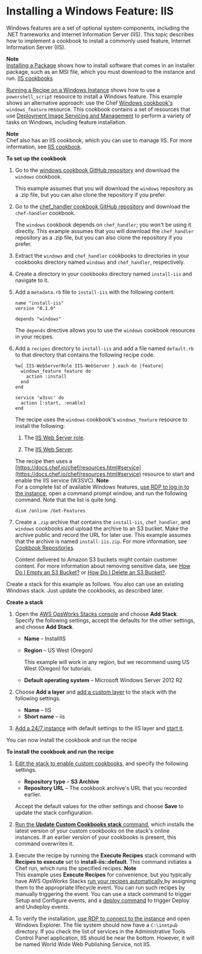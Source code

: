 # Installing a Windows Feature: IIS<a name="cookbooks-101-opsworks-install-software-feature"></a>

 Windows features are a set of optional system components, including the \.NET frameworks and Internet Information Server \(IIS\)\. This topic describes how to implement a cookbook to install a commonly used feature, Internet Information Server \(IIS\)\.

**Note**  
[Installing a Package](cookbooks-101-opsworks-install-software-package.md) shows how to install software that comes in an installer package, such as an MSI file, which you must download to the instance and run\. [IIS cookbooks](https://github.com/opscode-cookbooks/iis) 

[Running a Recipe on a Windows Instance](cookbooks-101-opsworks-opsworks-windows.md) shows how to use a `powershell_script` resource to install a Windows feature\. This example shows an alternative approach: use the Chef [Windows cookbook's](https://github.com/opscode-cookbooks/windows) `windows_feature` resource\. This cookbook contains a set of resources that use [Deployment Image Servicing and Management](https://technet.microsoft.com/en-us/library/dd744256%28v=ws.10%29.aspx) to perform a variety of tasks on Windows, including feature installation\.

**Note**  
Chef also has an IIS cookbook, which you can use to manage IIS\. For more information, see [IIS cookbook](https://github.com/opscode-cookbooks/iis)\.

**To set up the cookbook**

1. Go to the [windows cookbook GitHub repository](https://github.com/opscode-cookbooks/windows) and download the `windows` cookbook\.

   This example assumes that you will download the `windows` repository as a \.zip file, but you can also clone the repository if you prefer\.

1. Go to the [chef\_handler cookbook GitHub repository](https://github.com/opscode-cookbooks/chef_handler) and download the `chef-handler` cookbook\.

   The `windows` cookbook depends on `chef_handler`; you won't be using it directly\. This example assumes that you will download the `chef_handler` repository as a \.zip file, but you can also clone the repository if you prefer\.

1. Extract the `windows` and `chef_handler` cookbooks to directories in your cookbooks directory named `windows` and `chef_handler`, respectively\.

1. Create a directory in your cookbooks directory named `install-iis` and navigate to it\.

1. Add a `metadata.rb` file to `install-iis` with the following content\.

   ```
   name "install-iis"
   version "0.1.0"
   
   depends "windows"
   ```

   The `depends` directive allows you to use the `windows` cookbook resources in your recipes\.

1. Add a `recipes` directory to `install-iis` and add a file named `default.rb` to that directory that contains the following recipe code\.

   ```
   %w{ IIS-WebServerRole IIS-WebServer }.each do |feature|
     windows_feature feature do
       action :install
     end
   end
   
   service 'w3svc' do
     action [:start, :enable]
   end
   ```

   The recipe uses the `windows` cookbook's `windows_feature` resource to install the following:

   1. The [IIS Web Server role](https://technet.microsoft.com/en-us/library/cc770634.aspx)\.

   1. The [IIS Web Server](https://technet.microsoft.com/en-us/library/cc753433%28v=ws.10%29.aspx)\.

   The recipe then uses a [https://docs.chef.io/chef/resources.html#service](https://docs.chef.io/chef/resources.html#service) resource to start and enable the IIS service \(W3SVC\)\.
**Note**  
For a complete list of available Windows features, [use RDP to log in to the instance](workinginstances-rdp.md), open a command prompt window, and run the following command\. Note that the list is quite long\.  

   ```
   dism /online /Get-Features
   ```

1. Create a `.zip` archive that contains the `install-iis`, `chef_handler`, and `windows` cookbooks and upload the archive to an S3 bucket\. Make the archive public and record the URL for later use\. This example assumes that the archive is named `install-iis.zip`\. For more information, see [Cookbook Repositories](workingcookbook-installingcustom-repo.md)\.

   Content delivered to Amazon S3 buckets might contain customer content\. For more information about removing sensitive data, see [How Do I Empty an S3 Bucket?](https://docs.aws.amazon.com/AmazonS3/latest/user-guide/empty-bucket.html) or [How Do I Delete an S3 Bucket?](https://docs.aws.amazon.com/AmazonS3/latest/user-guide/delete-bucket.html)\.

Create a stack for this example as follows\. You also can use an existing Windows stack\. Just update the cookbooks, as described later\.

**Create a stack**

1. Open the [AWS OpsWorks Stacks console](https://console.aws.amazon.com/opsworks/) and choose **Add Stack**\. Specify the following settings, accept the defaults for the other settings, and choose **Add Stack**\.
   + **Name** – InstallIIS
   + **Region** – US West \(Oregon\)

     This example will work in any region, but we recommend using US West \(Oregon\) for tutorials\.
   + **Default operating system** – Microsoft Windows Server 2012 R2

1. Choose **Add a layer** and [add a custom layer](workinglayers-custom.md) to the stack with the following settings\.
   + **Name** – IIS
   + **Short name** – iis

1. [Add a 24/7 instance](workinginstances-add.md) with default settings to the IIS layer and [start it](workinginstances-starting.md)\.

You can now install the cookbook and run the recipe

**To install the cookbook and run the recipe**

1. [Edit the stack to enable custom cookbooks](workingcookbook-installingcustom-enable.md), and specify the following settings\.
   + **Repository type** – **S3 Archive**
   + **Repository URL** – The cookbook archive's URL that you recorded earlier\.

   Accept the default values for the other settings and choose **Save** to update the stack configuration\.

1. [Run the **Update Custom Cookbooks stack** command](workingstacks-commands.md), which installs the latest version of your custom cookbooks on the stack's online instances\. If an earlier version of your cookbooks is present, this command overwrites it\.

1. Execute the recipe by running the **Execute Recipes** stack command with **Recipes to execute** set to **install\-iis::default**\. This command initiates a Chef run, which runs the specified recipes\.
**Note**  
This example uses **Execute Recipes** for convenience, but you typically have AWS OpsWorks Stacks [run your recipes automatically ](workingcookbook-assigningcustom.md) by assigning them to the appropriate lifecycle event\. You can run such recipes by manually triggering the event\. You can use a stack command to trigger Setup and Configure events, and a [deploy command](workingapps-deploying.md) to trigger Deploy and Undeploy events\.

1. To verify the installation, [use RDP to connect to the instance](workinginstances-rdp.md) and open Windows Explorer\. The file system should now have a `C:\inetpub` directory\. If you check the list of services in the Administrative Tools Control Panel application, IIS should be near the bottom\. However, it will be named World Wide Web Publishing Service, not IIS\.